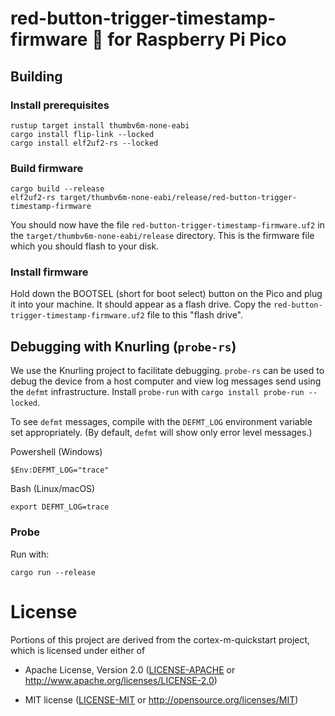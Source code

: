 # red-button-trigger-timestamp-firmware 🔘 for Raspberry Pi Pico

## Building

### Install prerequisites

```
rustup target install thumbv6m-none-eabi
cargo install flip-link --locked
cargo install elf2uf2-rs --locked
```

### Build firmware

```
cargo build --release
elf2uf2-rs target/thumbv6m-none-eabi/release/red-button-trigger-timestamp-firmware
```

You should now have the file `red-button-trigger-timestamp-firmware.uf2` in the
`target/thumbv6m-none-eabi/release` directory. This is the firmware file which
you should flash to your disk.

### Install firmware

Hold down the BOOTSEL (short for boot select) button on the Pico and plug it
into your machine. It should appear as a flash drive. Copy the
`red-button-trigger-timestamp-firmware.uf2` file to this "flash drive".

## Debugging with Knurling (`probe-rs`)

We use the Knurling project to facilitate debugging. `probe-rs` can be used to
debug the device from a host computer and view log messages send using the
`defmt` infrastructure. Install `probe-run` with `cargo install probe-run --locked`.

To see `defmt` messages, compile with the `DEFMT_LOG` environment variable
set appropriately. (By default, `defmt` will show only error level messages.)

Powershell (Windows)
```
$Env:DEFMT_LOG="trace"
```

Bash (Linux/macOS)
```
export DEFMT_LOG=trace
```

### Probe

Run with:

```
cargo run --release
```

# License

Portions of this project are derived from the cortex-m-quickstart project, which
is licensed under either of

- Apache License, Version 2.0 ([LICENSE-APACHE](LICENSE-APACHE) or
  http://www.apache.org/licenses/LICENSE-2.0)

- MIT license ([LICENSE-MIT](LICENSE-MIT) or http://opensource.org/licenses/MIT)
